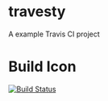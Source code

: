 travesty
========

A example Travis CI project

# Build Icon
[![Build Status](https://travis-ci.org/tleen/travesty.png?branch=master)](https://travis-ci.org/tleen/travesty)
